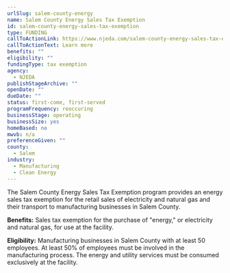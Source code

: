 ```yaml
---
urlSlug: salem-county-energy
name: Salem County Energy Sales Tax Exemption
id: salem-county-energy-sales-tax-exemption
type: FUNDING
callToActionLink: https://www.njeda.com/salem-county-energy-sales-tax-exemption/
callToActionText: Learn more
benefits: ""
eligibility: ""
fundingType: tax exemption
agency:
  - NJEDA
publishStageArchive: ""
openDate: ""
dueDate: ""
status: first-come, first-served
programFrequency: reoccuring
businessStage: operating
businessSize: yes
homeBased: no
mwvb: n/a
preferenceGiven: ""
county:
  - Salem
industry:
  - Manufacturing
  - Clean Energy
---
```

The Salem County Energy Sales Tax Exemption program provides an energy sales tax exemption for the retail sales of electricity and natural gas and their transport to manufacturing businesses in Salem County.

**Benefits:** Sales tax exemption for the purchase of "energy," or electricity and natural gas, for use at the facility.

**Eligibility:** Manufacturing businesses in Salem County with at least 50 employees. At least 50% of employees must be involved in the manufacturing process. The energy and utility services must be consumed exclusively at the facility.